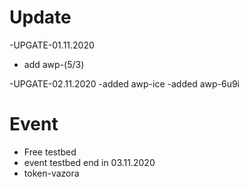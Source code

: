 # Update

-UPGATE-01.11.2020


- add awp-(5/3)


-UPGATE-02.11.2020
-added awp-ice
-added awp-6u9i


# Event
- Free testbed
- event testbed end in 03.11.2020
- token-vazora

